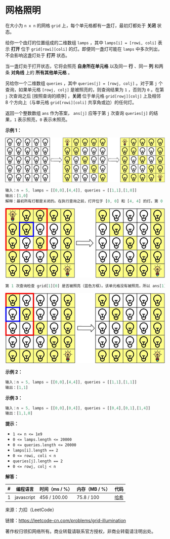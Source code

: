 # 网格照明

在大小为 `n x n` 的网格 `grid` 上，每个单元格都有一盏灯，最初灯都处于 **关闭** 状态。

给你一个由灯的位置组成的二维数组 `lamps` ，其中 `lamps[i] = [rowi, coli]` 表示 **打开** 位于 `grid[rowi][coli]` 的灯。即便同一盏灯可能在 `lamps` 中多次列出，不会影响这盏灯处于 **打开** 状态。

当一盏灯处于打开状态，它将会照亮 **自身所在单元格** 以及同一 **行** 、同一 **列** 和两条 **对角线** 上的 **所有其他单元格** 。

另给你一个二维数组 `queries` ，其中 `queries[j] = [rowj, colj]` 。对于第 `j` 个查询，如果单元格 `[rowj, colj]` 是被照亮的，则查询结果为 `1` ，否则为 `0` 。在第 `j` 次查询之后 [按照查询的顺序] ，**关闭** 位于单元格 `grid[rowj][colj]` 上及相邻 8 个方向上（与单元格 `grid[rowi][coli]` 共享角或边）的任何灯。

返回一个整数数组 `ans` 作为答案， `ans[j]` 应等于第 `j` 次查询 `queries[j]` 的结果，`1` 表示照亮，`0` 表示未照亮。

**示例 1：**

![示例1](./eg11.jpg)

``` javascript
输入：n = 5, lamps = [[0,0],[4,4]], queries = [[1,1],[1,0]]
输出：[1,0]
解释：最初所有灯都是关闭的。在执行查询之前，打开位于 [0, 0] 和 [4, 4] 的灯。第 0 次查询检查 grid[1][1] 是否被照亮（蓝色方框）。该单元格被照亮，所以 ans[0] = 1 。然后，关闭红色方框中的所有灯。
```

![示例12](./eg12.jpg)

``` javascript
第 1 次查询检查 grid[1][0] 是否被照亮（蓝色方框）。该单元格没有被照亮，所以 ans[1] = 0 。然后，关闭红色矩形中的所有灯。
```

![示例13](./eg13.jpg)

**示例 2：**

``` javascript
输入：n = 5, lamps = [[0,0],[4,4]], queries = [[1,1],[1,1]]
输出：[1,1]
```

**示例 3：**

``` javascript
输入：n = 5, lamps = [[0,0],[0,4]], queries = [[0,4],[0,1],[1,4]]
输出：[1,1,0]
```

**提示：**

- `1 <= n <= 1e9`
- `0 <= lamps.length <= 20000`
- `0 <= queries.length <= 20000`
- `lamps[i].length == 2`
- `0 <= rowi, coli < n`
- `queries[j].length == 2`
- `0 <= rowj, colj < n`

**解答：**

**#**|**编程语言**|**时间（ms / %）**|**内存（MB / %）**|**代码**
--|--|--|--|--
1|javascript|456 / 100.00|75.8 / 100|[哈希](./javascript/ac_v1.js)

来源：力扣（LeetCode）

链接：https://leetcode-cn.com/problems/grid-illumination

著作权归领扣网络所有。商业转载请联系官方授权，非商业转载请注明出处。
